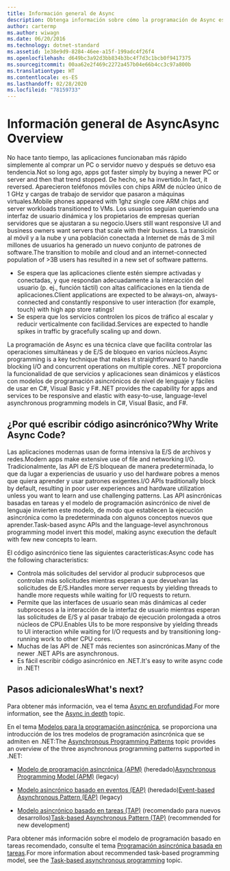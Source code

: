 ```yaml
---
title: Información general de Async
description: Obtenga información sobre cómo la programación de Async es una técnica clave que ayuda a controlar las operaciones simultáneas y de E/S de bloqueo en varios núcleos.
author: cartermp
ms.author: wiwagn
ms.date: 06/20/2016
ms.technology: dotnet-standard
ms.assetid: 1e38e9d9-8284-46ee-a15f-199adc4f26f4
ms.openlocfilehash: d649bc3a92d3bb834b3bc4f7d3c1bcb0f9417375
ms.sourcegitcommit: 00aa62e2f469c2272a457b04e66b4cc3c97a800b
ms.translationtype: HT
ms.contentlocale: es-ES
ms.lasthandoff: 02/28/2020
ms.locfileid: "78159733"
---
```

# <a name="async-overview"></a><span data-ttu-id="00cc5-103">Información general de Async</span><span class="sxs-lookup"><span data-stu-id="00cc5-103">Async Overview</span></span>

<span data-ttu-id="00cc5-104">No hace tanto tiempo, las aplicaciones funcionaban más rápido simplemente al comprar un PC o servidor nuevo y después se detuvo esa tendencia.</span><span class="sxs-lookup"><span data-stu-id="00cc5-104">Not so long ago, apps got faster simply by buying a newer PC or server and then that trend stopped.</span></span> <span data-ttu-id="00cc5-105">De hecho, se ha invertido.</span><span class="sxs-lookup"><span data-stu-id="00cc5-105">In fact, it reversed.</span></span> <span data-ttu-id="00cc5-106">Aparecieron teléfonos móviles con chips ARM de núcleo único de 1 GHz y cargas de trabajo de servidor que pasaron a máquinas virtuales.</span><span class="sxs-lookup"><span data-stu-id="00cc5-106">Mobile phones appeared with 1ghz single core ARM chips and server workloads transitioned to VMs.</span></span> <span data-ttu-id="00cc5-107">Los usuarios seguían queriendo una interfaz de usuario dinámica y los propietarios de empresas querían servidores que se ajustaran a su negocio.</span><span class="sxs-lookup"><span data-stu-id="00cc5-107">Users still want responsive UI and business owners want servers that scale with their business.</span></span> <span data-ttu-id="00cc5-108">La transición al móvil y a la nube y una población conectada a Internet de más de 3 mil millones de usuarios ha generado un nuevo conjunto de patrones de software.</span><span class="sxs-lookup"><span data-stu-id="00cc5-108">The transition to mobile and cloud and an internet-connected population of >3B users has resulted in a new set of software patterns.</span></span>

- <span data-ttu-id="00cc5-109">Se espera que las aplicaciones cliente estén siempre activadas y conectadas, y que respondan adecuadamente a la interacción del usuario (p. ej., función táctil) con altas calificaciones en la tienda de aplicaciones.</span><span class="sxs-lookup"><span data-stu-id="00cc5-109">Client applications are expected to be always-on, always-connected and constantly responsive to user interaction (for example, touch) with high app store ratings!</span></span>
- <span data-ttu-id="00cc5-110">Se espera que los servicios controlen los picos de tráfico al escalar y reducir verticalmente con facilidad.</span><span class="sxs-lookup"><span data-stu-id="00cc5-110">Services are expected to handle spikes in traffic by gracefully scaling up and down.</span></span>

<span data-ttu-id="00cc5-111">La programación de Async es una técnica clave que facilita controlar las operaciones simultáneas y de E/S de bloqueo en varios núcleos.</span><span class="sxs-lookup"><span data-stu-id="00cc5-111">Async programming is a key technique that makes it straightforward to handle blocking I/O and concurrent operations on multiple cores.</span></span> <span data-ttu-id="00cc5-112">.NET proporciona la funcionalidad de que servicios y aplicaciones sean dinámicos y elásticos con modelos de programación asincrónicos de nivel de lenguaje y fáciles de usar en C#, Visual Basic y F#.</span><span class="sxs-lookup"><span data-stu-id="00cc5-112">.NET provides the capability for apps and services to be responsive and elastic with easy-to-use, language-level asynchronous programming models in C#, Visual Basic, and F#.</span></span>

## <a name="why-write-async-code"></a><span data-ttu-id="00cc5-113">¿Por qué escribir código asincrónico?</span><span class="sxs-lookup"><span data-stu-id="00cc5-113">Why Write Async Code?</span></span>

<span data-ttu-id="00cc5-114">Las aplicaciones modernas usan de forma intensiva la E/S de archivos y redes.</span><span class="sxs-lookup"><span data-stu-id="00cc5-114">Modern apps make extensive use of file and networking I/O.</span></span> <span data-ttu-id="00cc5-115">Tradicionalmente, las API de E/S bloquean de manera predeterminada, lo que da lugar a experiencias de usuario y uso del hardware pobres a menos que quiera aprender y usar patrones exigentes.</span><span class="sxs-lookup"><span data-stu-id="00cc5-115">I/O APIs traditionally block by default, resulting in poor user experiences and hardware utilization unless you want to learn and use challenging patterns.</span></span> <span data-ttu-id="00cc5-116">Las API asincrónicas basadas en tareas y el modelo de programación asincrónico de nivel de lenguaje invierten este modelo, de modo que establecen la ejecución asincrónica como la predeterminada con algunos conceptos nuevos que aprender.</span><span class="sxs-lookup"><span data-stu-id="00cc5-116">Task-based async APIs and the language-level asynchronous programming model invert this model, making async execution the default with few new concepts to learn.</span></span>

<span data-ttu-id="00cc5-117">El código asincrónico tiene las siguientes características:</span><span class="sxs-lookup"><span data-stu-id="00cc5-117">Async code has the following characteristics:</span></span>

- <span data-ttu-id="00cc5-118">Controla más solicitudes del servidor al producir subprocesos que controlan más solicitudes mientras esperan a que devuelvan las solicitudes de E/S.</span><span class="sxs-lookup"><span data-stu-id="00cc5-118">Handles more server requests by yielding threads to handle more requests while waiting for I/O requests to return.</span></span>
- <span data-ttu-id="00cc5-119">Permite que las interfaces de usuario sean más dinámicas al ceder subprocesos a la interacción de la interfaz de usuario mientras esperan las solicitudes de E/S y al pasar trabajo de ejecución prolongada a otros núcleos de CPU.</span><span class="sxs-lookup"><span data-stu-id="00cc5-119">Enables UIs to be more responsive by yielding threads to UI interaction while waiting for I/O requests and by transitioning long-running work to other CPU cores.</span></span>
- <span data-ttu-id="00cc5-120">Muchas de las API de .NET más recientes son asincrónicas.</span><span class="sxs-lookup"><span data-stu-id="00cc5-120">Many of the newer .NET APIs are asynchronous.</span></span>
- <span data-ttu-id="00cc5-121">Es fácil escribir código asincrónico en .NET.</span><span class="sxs-lookup"><span data-stu-id="00cc5-121">It's easy to write async code in .NET!</span></span>

## <a name="whats-next"></a><span data-ttu-id="00cc5-122">Pasos adicionales</span><span class="sxs-lookup"><span data-stu-id="00cc5-122">What's next?</span></span>

<span data-ttu-id="00cc5-123">Para obtener más información, vea el tema [Async en profundidad](async-in-depth.md).</span><span class="sxs-lookup"><span data-stu-id="00cc5-123">For more information, see the [Async in depth](async-in-depth.md) topic.</span></span>

<span data-ttu-id="00cc5-124">En el tema [Modelos para la programación asincrónica](asynchronous-programming-patterns/index.md), se proporciona una introducción de los tres modelos de programación asincrónica que se admiten en .NET:</span><span class="sxs-lookup"><span data-stu-id="00cc5-124">The [Asynchronous Programming Patterns](asynchronous-programming-patterns/index.md) topic provides an overview of the three asynchronous programming patterns supported in .NET:</span></span>  
  
- <span data-ttu-id="00cc5-125">[Modelo de programación asincrónica (APM)](asynchronous-programming-patterns/asynchronous-programming-model-apm.md) (heredado)</span><span class="sxs-lookup"><span data-stu-id="00cc5-125">[Asynchronous Programming Model (APM)](asynchronous-programming-patterns/asynchronous-programming-model-apm.md) (legacy)</span></span>  
  
- <span data-ttu-id="00cc5-126">[Modelo asincrónico basado en eventos (EAP)](asynchronous-programming-patterns/event-based-asynchronous-pattern-eap.md) (heredado)</span><span class="sxs-lookup"><span data-stu-id="00cc5-126">[Event-based Asynchronous Pattern (EAP)](asynchronous-programming-patterns/event-based-asynchronous-pattern-eap.md) (legacy)</span></span>  
  
- <span data-ttu-id="00cc5-127">[Modelo asincrónico basado en tareas (TAP)](asynchronous-programming-patterns/task-based-asynchronous-pattern-tap.md) (recomendado para nuevos desarrollos)</span><span class="sxs-lookup"><span data-stu-id="00cc5-127">[Task-based Asynchronous Pattern (TAP)](asynchronous-programming-patterns/task-based-asynchronous-pattern-tap.md) (recommended for new development)</span></span>  

<span data-ttu-id="00cc5-128">Para obtener más información sobre el modelo de programación basado en tareas recomendado, consulte el tema [Programación asincrónica basada en tareas](parallel-programming/task-based-asynchronous-programming.md).</span><span class="sxs-lookup"><span data-stu-id="00cc5-128">For more information about recommended task-based programming model, see the [Task-based asynchronous programming](parallel-programming/task-based-asynchronous-programming.md) topic.</span></span>

